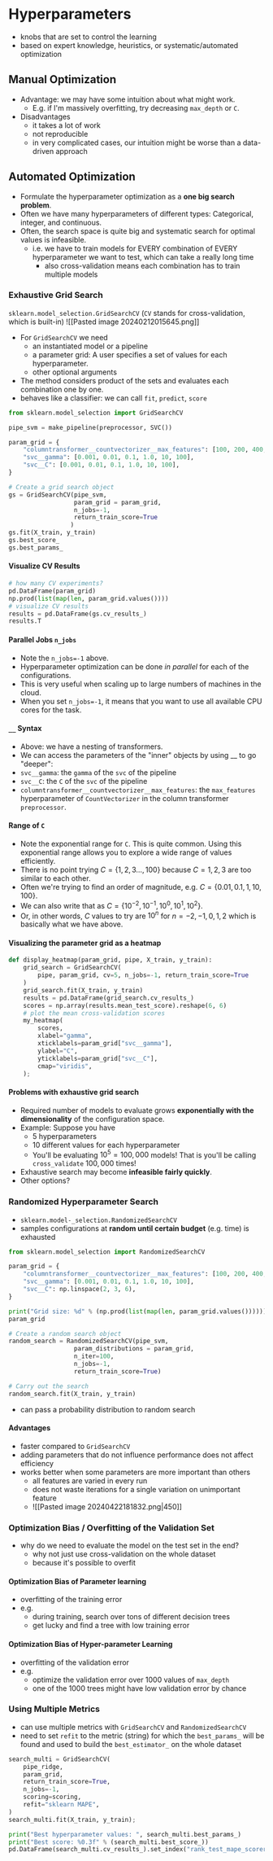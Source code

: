 # Hyperparameters
- knobs that are set to control the learning
- based on expert knowledge, heuristics, or systematic/automated optimization
## Manual Optimization
- Advantage: we may have some intuition about what might work.
	- E.g. if I'm massively overfitting, try decreasing `max_depth` or `C`.
- Disadvantages
	- it takes a lot of work
	- not reproducible
	- in very complicated cases, our intuition might be worse than a data-driven approach
## Automated Optimization
- Formulate the hyperparameter optimization as a **one big search problem**. 
- Often we have many hyperparameters of different types: Categorical, integer, and continuous.
- Often, the search space is quite big and systematic search for optimal values is infeasible.
	- i.e. we have to train models for EVERY combination of EVERY hyperparameter we want to test, which can take a really long time
		- also cross-validation means each combination has to train multiple models
### Exhaustive Grid Search
`sklearn.model_selection.GridSearchCV` (`CV` stands for cross-validation, which is built-in)
![[Pasted image 20240212015645.png]]
- For `GridSearchCV` we need
    - an instantiated model or a pipeline
    - a parameter grid: A user specifies a set of values for each hyperparameter. 
    - other optional arguments 
- The method considers product of the sets and evaluates each combination one by one.    
- behaves like a classifier: we can call `fit`, `predict`, `score`

```python
from sklearn.model_selection import GridSearchCV

pipe_svm = make_pipeline(preprocessor, SVC())

param_grid = {
    "columntransformer__countvectorizer__max_features": [100, 200, 400, 800, 1000, 2000],
    "svc__gamma": [0.001, 0.01, 0.1, 1.0, 10, 100],
    "svc__C": [0.001, 0.01, 0.1, 1.0, 10, 100],
}

# Create a grid search object 
gs = GridSearchCV(pipe_svm, 
                  param_grid = param_grid, 
                  n_jobs=-1, 
                  return_train_score=True
                 )
gs.fit(X_train, y_train)
gs.best_score_
gs.best_params_
```
#### Visualize CV Results
```python
# how many CV experiments?
pd.DataFrame(param_grid)
np.prod(list(map(len, param_grid.values())))
# visualize CV results
results = pd.DataFrame(gs.cv_results_)
results.T
```
#### Parallel Jobs `n_jobs`
- Note the `n_jobs=-1` above.
- Hyperparameter optimization can be done _in parallel_ for each of the configurations.
- This is very useful when scaling up to large numbers of machines in the cloud.
- When you set `n_jobs=-1`, it means that you want to use all available CPU cores for the task.
#### `__` Syntax
- Above: we have a nesting of transformers.
- We can access the parameters of the "inner" objects by using __ to go "deeper":
- `svc__gamma`: the `gamma` of the `svc` of the pipeline
- `svc__C`: the `C` of the `svc` of the pipeline
- `columntransformer__countvectorizer__max_features`: the `max_features` hyperparameter of `CountVectorizer` in the column transformer `preprocessor`. 
#### Range of `C`
- Note the exponential range for `C`. This is quite common. Using this exponential range allows you to explore a wide range of values efficiently.
- There is no point trying $C=\{1,2,3\ldots,100\}$ because $C=1,2,3$ are too similar to each other.
- Often we're trying to find an order of magnitude, e.g. $C=\{0.01,0.1,1,10,100\}$. 
- We can also write that as $C=\{10^{-2},10^{-1},10^0,10^1,10^2\}$. 
- Or, in other words, $C$ values to try are $10^n$ for $n=-2,-1,0,1,2$ which is basically what we have above.
#### Visualizing the parameter grid as a heatmap 
```python
def display_heatmap(param_grid, pipe, X_train, y_train):
    grid_search = GridSearchCV(
        pipe, param_grid, cv=5, n_jobs=-1, return_train_score=True
    )
    grid_search.fit(X_train, y_train)
    results = pd.DataFrame(grid_search.cv_results_)
    scores = np.array(results.mean_test_score).reshape(6, 6)
    # plot the mean cross-validation scores
    my_heatmap(
        scores,
        xlabel="gamma",
        xticklabels=param_grid["svc__gamma"],
        ylabel="C",
        yticklabels=param_grid["svc__C"],
        cmap="viridis",
    );
```
#### Problems with exhaustive grid search 

- Required number of models to evaluate grows **exponentially with the dimensionality** of the configuration space. 
- Example: Suppose you have
    - 5 hyperparameters 
    - 10 different values for each hyperparameter
    - You'll be evaluating $10^5=100,000$ models! That is you'll be calling `cross_validate` $100,000$ times!
- Exhaustive search may become **infeasible fairly quickly**.
- Other options?


### Randomized Hyperparameter Search
- `sklearn.model-_selection.RandomizedSearchCV`
- samples configurations at **random until certain budget** (e.g. time) is exhausted
```python
from sklearn.model_selection import RandomizedSearchCV

param_grid = {
    "columntransformer__countvectorizer__max_features": [100, 200, 400, 800, 1000, 2000],
    "svc__gamma": [0.001, 0.01, 0.1, 1.0, 10, 100],
    "svc__C": np.linspace(2, 3, 6),
}

print("Grid size: %d" % (np.prod(list(map(len, param_grid.values())))))
param_grid

# Create a random search object
random_search = RandomizedSearchCV(pipe_svm,                                    
                  param_distributions = param_grid, 
                  n_iter=100, 
                  n_jobs=-1, 
                  return_train_score=True)

# Carry out the search
random_search.fit(X_train, y_train)
```
- can pass a probability distribution to random search
#### Advantages
- faster compared to `GridSearchCV`
- adding parameters that do not influence performance does not affect efficiency
- works better when some parameters are more important than others
	- all features are varied in every run
	- does not waste iterations for a single variation on unimportant feature
	- ![[Pasted image 20240422181832.png|450]]
### Optimization Bias / Overfitting of the Validation Set
- why do we need to evaluate the model on the test set in the end?
	- why not just use cross-validation on the whole dataset
	- because it's possible to overfit
#### Optimization Bias of Parameter learning
- overfitting of the training error
- e.g.
	- during training, search over tons of different decision trees
	- get lucky and find a tree with low training error
#### Optimization Bias of Hyper-parameter Learning
- overfitting of the validation error
- e.g.
	- optimize the validation error over 1000 values of `max_depth`
	- one of the 1000 trees might have low validation error by chance
### Using Multiple Metrics
- can use multiple metrics with `GridSearchCV` and `RandomizedSearchCV`
- need to set `refit` to the metric (string) for which the `best_params_` will be found and used to build the `best_estimator_` on the whole dataset
```python
search_multi = GridSearchCV(
    pipe_ridge,
    param_grid,
    return_train_score=True,
    n_jobs=-1,
    scoring=scoring,
    refit="sklearn MAPE",
)
search_multi.fit(X_train, y_train);

print("Best hyperparameter values: ", search_multi.best_params_)
print("Best score: %0.3f" % (search_multi.best_score_))
pd.DataFrame(search_multi.cv_results_).set_index("rank_test_mape_scorer").sort_index()
```